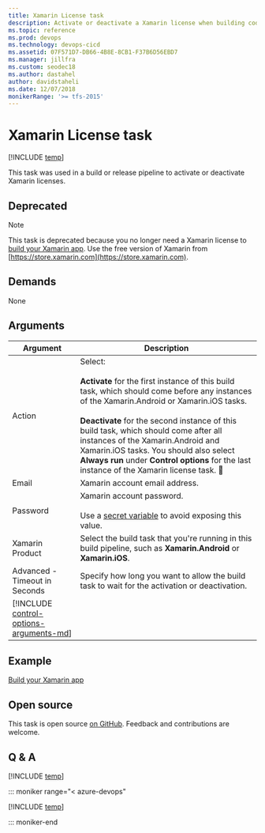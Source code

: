 ```yaml
---
title: Xamarin License task
description: Activate or deactivate a Xamarin license when building code in Azure Pipelines and Team Foundation Server (TFS)
ms.topic: reference
ms.prod: devops
ms.technology: devops-cicd
ms.assetid: 07F571D7-DB66-4B8E-8CB1-F37B6D56EBD7
ms.manager: jillfra
ms.custom: seodec18
ms.author: dastahel
author: davidstaheli
ms.date: 12/07/2018
monikerRange: '>= tfs-2015'
---
```


# Xamarin License task

[!INCLUDE [temp](../../_shared/version-tfs-2015-rtm.md)]

This task was used in a build or release pipeline to activate or deactivate Xamarin licenses.

## Deprecated

> [!NOTE]
> This task is deprecated because you no longer need a Xamarin license to [build your Xamarin app](../../apps/mobile/xamarin.md).
> Use the free version of Xamarin from [https://store.xamarin.com](https://store.xamarin.com).

## Demands

None

## Arguments


| Argument | Description |
| -------- | ----------- |
| Action | Select:<br /><br />**Activate** for the first instance of this build task, which should come before any instances of the Xamarin.Android or Xamarin.iOS tasks.<br /><br />**Deactivate** for the second instance of this build task, which should come after all instances of the Xamarin.Android and Xamarin.iOS tasks. You should also select **Always run** under **Control options** for the last instance of the Xamarin license task. |
| Email | Xamarin account email address. |
| Password | Xamarin account password.<br /><br />Use a [secret variable](../../build/variables.md) to avoid exposing this value. |
| Xamarin Product | Select the build task that you're running in this build pipeline, such as **Xamarin.Android** or **Xamarin.iOS**. |
| Advanced - Timeout in Seconds | Specify how long you want to allow the build task to wait for the activation or deactivation. |
| [!INCLUDE [control-options-arguments-md](../_shared/control-options-arguments-md.md)] |

## Example

[Build your Xamarin app](../../apps/mobile/xamarin.md)

## Open source

This task is open source [on GitHub](https://github.com/Microsoft/azure-pipelines-tasks). Feedback and contributions are welcome.

## Q & A
<!-- BEGINSECTION class="md-qanda" -->

[!INCLUDE [temp](../../_shared/qa-agents.md)]

::: moniker range="< azure-devops"

[!INCLUDE [temp](../../_shared/qa-versions.md)]

::: moniker-end

<!-- ENDSECTION -->
